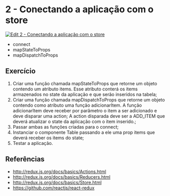 # 2 - Conectando a aplicação com o store

[![Edit 2 - Conectando a aplicação com o store](https://codesandbox.io/static/img/play-codesandbox.svg)](https://codesandbox.io/s/k3k2z4rnjr)

- connect
- mapStateToProps
- mapDispatchToProps

## Exercício 

1. Criar uma função chamada mapStateToProps que retorne um objeto contendo um atributo items. Esse atributo conterá os items armazenados no state da aplicação e que serão inseridos na tabela;
2. Criar uma função chamada mapDispatchToProps que retorne um objeto contendo como atributo uma função adicionarItem. A função adicionarItem deve receber por parâmetro o item a ser adicionado e deve disparar uma action;
A action disparada deve ser a ADD_ITEM que deverá atualizar o state da aplicação com o item inserido.;
3. Passar ambas as funções criadas para o connect;
4. Instanciar o componente Table passando a ele uma prop items que deverá receber os items do state;
5. Testar a aplicação.


## Referências

- http://redux.js.org/docs/basics/Actions.html
- http://redux.js.org/docs/basics/Reducers.html
- http://redux.js.org/docs/basics/Store.html
- https://github.com/reactjs/react-redux
